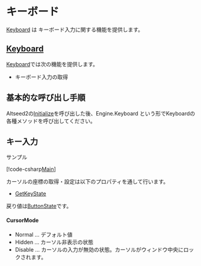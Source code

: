 ﻿# キーボード

[Keyboard](xref:Altseed2.Keyboard) は キーボード入力に関する機能を提供します。


## [Keyboard](xref:Altseed2.Keyboard)

[Keyboard](xref:Altseed2.Keyboard)では次の機能を提供します。
* キーボード入力の取得

## 基本的な呼び出し手順

Altseed2の[Initialize](xref:Altseed2.Engine.Initialize(System.String,System.Int32,System.Int32,Altseed2.Configuration))を呼び出した後、Engine.Keyboard という形でKeyboardの各種メソッドを呼び出してください。




## キー入力

サンプル

[!code-csharp[Main](../../Src/Samples/Input/Keyboard.cs)]


カーソルの座標の取得・設定は以下のプロパティを通して行います。
* [GetKeyState](xref:Altseed2.Keyboard.GetKeyState(Altseed2.Key))

戻り値は[ButtonState](xref:Altseed2.ButtonState)です。




#### CursorMode
* Normal  ...  デフォルト値
* Hidden  ...  カーソル非表示の状態
* Disable ...  カーソルの入力が無効の状態。カーソルがウィンドウ中央にロックされます。



